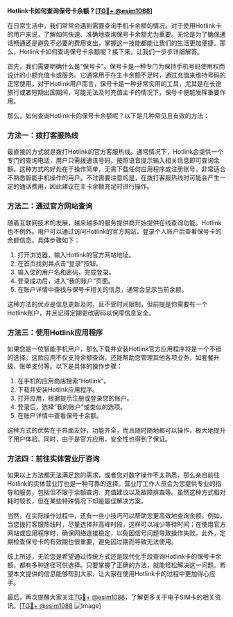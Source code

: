 **Hotlink卡如何查询保号卡余额？[[TG💪+ @esim1088](https://t.me/s/esim1088)]**

在日常生活中，我们常常会遇到需要查询手机卡余额的情况。对于使用Hotlink卡的用户来说，了解如何快速、准确地查询保号卡余额尤为重要。无论是为了确保通话畅通还是避免不必要的费用支出，掌握这一技能都能让我们的生活更加便捷。那么，Hotlink卡如何查询保号卡余额呢？接下来，让我们一步步详细解答。

首先，我们需要明确什么是“保号卡”。保号卡是一种专门为保持手机号码使用权而设计的小额充值卡或服务。它通常用于在主卡余额不足时，通过充值来维持号码的正常使用。对于Hotlink用户而言，保号卡是一种非常实用的工具，尤其是在长途旅行或者短期出国期间，可能无法及时充值主卡的情况下，保号卡便能发挥重要作用。

那么，如何查询Hotlink卡的保号卡余额呢？以下是几种常见且有效的方法：

### 方法一：拨打客服热线

最直接的方式就是拨打Hotlink的官方客服热线。通常情况下，Hotlink会提供一个专门的查询电话，用户只需拨通该号码，按照语音提示输入相关信息即可查询余额。这种方式的好处在于操作简单，无需下载任何应用程序或注册账号，非常适合不熟悉智能手机操作的用户。不过需要注意的是，在拨打客服热线时可能会产生一定的通话费用，因此建议在主卡余额充足时进行操作。

### 方法二：通过官方网站查询

随着互联网技术的发展，越来越多的服务提供商开始提供在线查询功能。Hotlink也不例外。用户可以通过访问Hotlink的官方网站，登录个人账户后查看保号卡的余额信息。具体步骤如下：

1. 打开浏览器，输入Hotlink的官方网站地址。
2. 在首页找到并点击“登录”按钮。
3. 输入您的用户名和密码，完成登录。
4. 登录成功后，进入“我的账户”页面。
5. 在账户详情中查找与保号卡相关的信息，通常会显示当前余额。

这种方法的优点是信息更新及时，且不受时间限制，但前提是你需要有一个Hotlink账户，并且记得定期更改密码以保障信息安全。

### 方法三：使用Hotlink应用程序

如果您是一位智能手机用户，那么下载并安装Hotlink官方应用程序将是一个不错的选择。这款应用不仅支持余额查询，还能帮助您管理其他各项业务，如套餐升级、账单支付等。以下是具体的操作步骤：

1. 在手机的应用商店搜索“Hotlink”。
2. 下载并安装Hotlink应用程序。
3. 打开应用，根据提示注册或登录您的账户。
4. 登录后，选择“我的账户”或类似的选项。
5. 在账户详情中查看保号卡余额。

这种方式的优势在于界面友好，功能齐全，而且随时随地都可以操作，极大地提升了用户体验。同时，由于是官方应用，安全性也得到了保证。

### 方法四：前往实体营业厅咨询

如果以上方法都无法满足您的需求，或者您对数字操作不太熟悉，那么亲自前往Hotlink的实体营业厅也是一种可靠的选择。营业厅工作人员会为您提供专业的指导和服务，包括但不限于余额查询、充值建议以及故障排查等。虽然这种方式相对耗时较长，但在某些特殊情况下却是最佳解决方案。

当然，在实际操作过程中，还有一些小技巧可以帮助您更高效地查询余额。例如，当您拨打客服热线时，尽量选择非高峰时段，这样可以减少等待时间；在使用官方网站或应用程序时，确保网络连接稳定，以免因信号问题导致操作失败。此外，定期检查保号卡的有效期也很重要，避免因过期而导致无法使用。

综上所述，无论您是希望通过传统方式还是现代化手段查询Hotlink卡的保号卡余额，都有多种途径可供选择。只要掌握了正确的方法，就能轻松解决这一问题。希望本文提供的信息能够帮到大家，让大家在使用Hotlink卡的过程中更加得心应手。

最后，再次提醒大家关注[TG💪+ @esim1088](https://t.me/s/esim1088)，了解更多关于电子SIM卡的相关资讯。[[TG💪+ @esim1088](https://t.me/s/esim1088) ![Image](https://i.postimg.cc/4NQfJmqS/Snipaste-2025-05-13-00-14-12.png)]